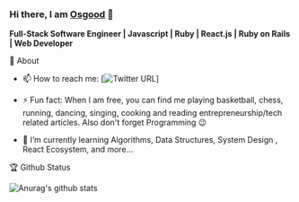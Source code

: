 ### Hi there, I am [Osgood](https://www.osgoodgunawan.me/) 👋

**Full-Stack Software Engineer | Javascript | Ruby | React.js | Ruby on Rails | Web Developer**

🚀 About

* 📫 How to reach me: [![Twitter URL](https://www.linkedin.com/in/osgood-gunawan-973a5993/)]

* ⚡ Fun fact: When I am free, you can find me playing basketball, chess, running, dancing, singing, cooking and reading entrepreneurship/tech related articles. Also don't forget Programming :wink:
 
* 🌱 I’m currently learning Algorithms, Data Structures, System Design , React Ecosystem, and more...


🏆 Github Status


![Anurag's github stats](https://github-readme-stats.vercel.app/api?username=osgood1024&show_icons=true&theme=radical)


<!--
**osgood1024/osgood1024** is a ✨ _special_ ✨ repository because its `README.md` (this file) appears on your GitHub profile.

Here are some ideas to get you started:

- 🔭 I’m currently working on ...
- 🌱 I’m currently learning ...
- 👯 I’m looking to collaborate on ...
- 🤔 I’m looking for help with ...
- 💬 Ask me about ...
- 📫 How to reach me: ...
- 😄 Pronouns: ...
- ⚡ Fun fact: ...
-- >
